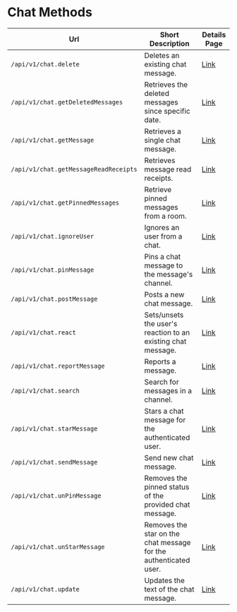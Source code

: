 # Chat Methods

| Url | Short Description | Details Page |
| --- | --- | --- |
| `/api/v1/chat.delete` | Deletes an existing chat message. | [Link](delete/) |
| `/api/v1/chat.getDeletedMessages`  | Retrieves the deleted messages since specific date.  | [Link](getdeletedmessages/) |
| `/api/v1/chat.getMessage` | Retrieves a single chat message. | [Link](getmessage/) |
| `/api/v1/chat.getMessageReadReceipts` | Retrieves message read receipts. | [Link](getmessagereadreceipts/) |
| `/api/v1/chat.getPinnedMessages` | Retrieve pinned messages from a room. | [Link](getpinnedmessages/) |
| `/api/v1/chat.ignoreUser` | Ignores an user from a chat. | [Link](ignoreuser/) |
| `/api/v1/chat.pinMessage` | Pins a chat message to the message's channel. | [Link](pinmessage/) |
| `/api/v1/chat.postMessage` | Posts a new chat message. | [Link](postmessage/) |
| `/api/v1/chat.react` | Sets/unsets the user's reaction to an existing chat message. | [Link](react/) |
| `/api/v1/chat.reportMessage` | Reports a message.  | [Link](reportmessage/)             |
| `/api/v1/chat.search` | Search for messages in a channel. | [Link](search/)        |
| `/api/v1/chat.starMessage` | Stars a chat message for the authenticated user. | [Link](starmessage/) |
| `/api/v1/chat.sendMessage`   | Send new chat message.                         | [Link](sendmessage/)   |
| `/api/v1/chat.unPinMessage` | Removes the pinned status of the provided chat message. | [Link](unpinmessage/) |
| `/api/v1/chat.unStarMessage` | Removes the star on the chat message for the authenticated user. | [Link](unstarmessage/) |
| `/api/v1/chat.update` | Updates the text of the chat message. | [Link](update/) |
